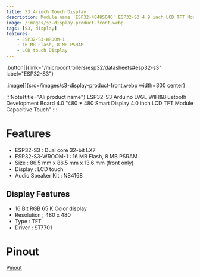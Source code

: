 ```yaml
---
title: S3 4-inch Touch Display
description: Module name 'ESP32-4848S040' ESP32-S3 4.9 inch LCD TFT Module Capacitive Touch
image: /images/s3-display-product-front.webp
tags: [S3, display]
features:
    - ESP32-S3-WROOM-1
    - 16 MB Flash, 8 MB PSRAM
    - LCD touch Display
---
```


:button[]{link="/microcontrollers/esp32/datasheets#esp32-s3" label="ESP32-S3"}

:image[]{src=/images/s3-display-product-front.webp width=300 center}

:::Note{title="Ali product name"}
ESP32-S3 Arduino LVGL WIFI&Bluetooth Development Board 4.0 "480 * 480 Smart Display 4.0 inch LCD TFT Module Capacitive Touch"
:::

# Features
* ESP32-S3 : Dual core 32-bit LX7
* ESP32-S3-WROOM-1 : 16 MB Flash, 8 MB PSRAM 
* Size : 86.5 mm x 86.5 mm x 13.6 mm (front only)
* Display : LCD touch
* Audio Speaker Kit : NS4168

## Display Features
* 16 Bit RGB 65 K Color display
* Resolution ; 480 x 480
* Type : TFT
* Driver : ST7701

# Pinout

[Pinout](./images/s3-display-pinout.xlsx)

